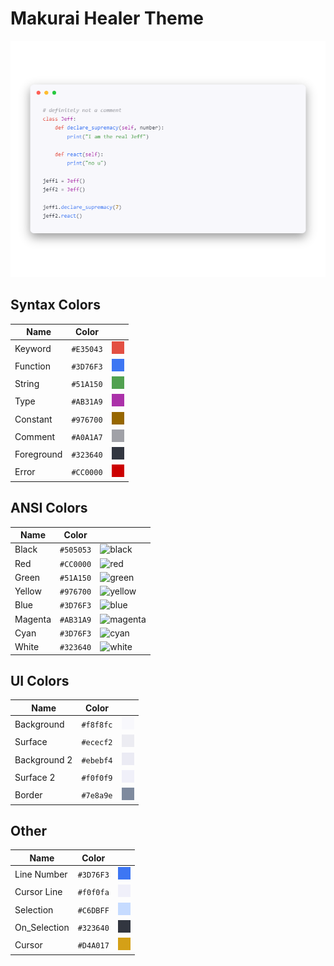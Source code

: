 # Makurai Healer Theme

<div align=center>

![Theme Preview](../../dogs/healer/thumbnail.png)
</div>

## Syntax Colors
| Name      | Color          | |
|-----------|----------------|-|
| Keyword   | `#E35043` | ![keyword](../../dogs/healer/keyword.png) |
| Function  | `#3D76F3` | ![function](../../dogs/healer/function.png) |
| String    | `#51A150` | ![string](../../dogs/healer/string.png) |
| Type      | `#AB31A9` | ![type](../../dogs/healer/type.png) |
| Constant  | `#976700` | ![constant](../../dogs/healer/constant.png) |
| Comment   | `#A0A1A7` | ![comment](../../dogs/healer/comment.png) |
| Foreground| `#323640` | ![foreground](../../dogs/healer/foreground.png) |
| Error     | `#CC0000` | ![error](../../dogs/healer/error.png) |

## ANSI Colors
| Name    | Color                              |                                                           |
| ------- | ---------------------------------- | --------------------------------------------------------- |
| Black   | `#505053`   | ![black](../../dogs/healeransi_black.png)     |
| Red     | `#CC0000`     | ![red](../../dogs/healeransi_red.png)         |
| Green   | `#51A150`   | ![green](../../dogs/healeransi_green.png)     |
| Yellow  | `#976700`  | ![yellow](../../dogs/healeransi_yellow.png)   |
| Blue    | `#3D76F3`    | ![blue](../../dogs/healeransi_blue.png)       |
| Magenta | `#AB31A9` | ![magenta](../../dogs/healeransi_magenta.png) |
| Cyan    | `#3D76F3`    | ![cyan](../../dogs/healeransi_cyan.png)       |
| White   | `#323640`   | ![white](../../dogs/healeransi_white.png)     |

## UI Colors
| Name          | Color           | |
|---------------|-----------------|-|
| Background    | `#f8f8fc` | ![bg](../../dogs/healer/bg.png) |
| Surface       | `#ececf2` | ![surface](../../dogs/healer/surface.png) |
| Background 2  | `#ebebf4` | ![bg_alt](../../dogs/healer/bg_alt.png) |
| Surface 2     | `#f0f0f9` | ![surface_alt](../../dogs/healer/surface_alt.png) |
| Border        | `#7e8a9e` | ![border](../../dogs/healer/border.png) |

## Other
| Name         | Color           | |
|--------------|-----------------|-|
| Line Number  | `#3D76F3` | ![line_nr](../../dogs/healer/line_nr.png) |
| Cursor Line  | `#f0f0fa` | ![cursor_line](../../dogs/healer/cursor_line.png) |
| Selection    | `#C6DBFF` | ![selection](../../dogs/healer/selection.png) |
| On_Selection | `#323640` | ![on_selection](../../dogs/healer/on_selection.png) |
| Cursor       | `#D4A017` | ![cursor](../../dogs/healer/cursor.png) |